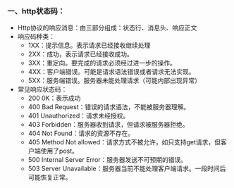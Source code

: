 ### 一、http状态码：
- Http协议的响应消息：由三部分组成：状态行、消息头、响应正文
- 响应码种类：
	- 1XX：提示信息。表示请求已经接收继续处理
	- 2XX：成功，表示请求已经接收成功。
	- 3XX：重定向。要完成的请求必须经过进一步的操作。
	- 4XX：客户端错误。可能是请求语法错误或者请求无法实现。
	- 5XX：服务端错误。服务器未能处理请求（可能内部出现异常）
- 常见响应状态码：
	- 200 0K：表示成功
	- 400 Bad Request：错误的请求语法，不能被服务器理解。
	- 401 Unauthorized：请求未经授权。
	- 403 Forbidden：服务器收到请求，但请求被服务器拒绝。
	- 404 Not Found：请求的资源不存在。
	- 405 Method Not allowed：请求方式不被允许，如只支持get请求，但客户端使用了post。
	- 500 Internal Server Error：服务器发送不可预期的错误。
	- 503 Server Unavailable：服务器当前不能处理客户端请求。一段时间后可能恢复正常。
